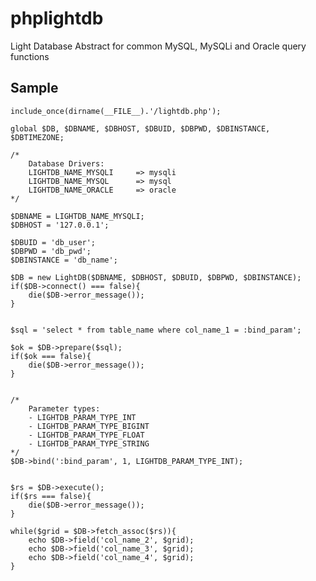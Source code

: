 phplightdb
==========

Light Database Abstract for common MySQL, MySQLi and Oracle query functions


Sample
-------

	include_once(dirname(__FILE__).'/lightdb.php');
	
	global $DB, $DBNAME, $DBHOST, $DBUID, $DBPWD, $DBINSTANCE, $DBTIMEZONE;
	
	/*
		Database Drivers:
		LIGHTDB_NAME_MYSQLI 	=> mysqli
		LIGHTDB_NAME_MYSQL		=> mysql
		LIGHTDB_NAME_ORACLE		=> oracle
	*/
	
	$DBNAME = LIGHTDB_NAME_MYSQLI;
	$DBHOST = '127.0.0.1';
	
	$DBUID = 'db_user';
	$DBPWD = 'db_pwd';
	$DBINSTANCE = 'db_name';
	
	$DB = new LightDB($DBNAME, $DBHOST, $DBUID, $DBPWD, $DBINSTANCE);
	if($DB->connect() === false){
		die($DB->error_message());
	}
	
	
	$sql = 'select * from table_name where col_name_1 = :bind_param';
	
	$ok = $DB->prepare($sql);
	if($ok === false){
		die($DB->error_message());
	}
	
	
	/*
		Parameter types:
		- LIGHTDB_PARAM_TYPE_INT
		- LIGHTDB_PARAM_TYPE_BIGINT
		- LIGHTDB_PARAM_TYPE_FLOAT
		- LIGHTDB_PARAM_TYPE_STRING
	*/
	$DB->bind(':bind_param', 1, LIGHTDB_PARAM_TYPE_INT);
	
	
	$rs = $DB->execute();
	if($rs === false){
		die($DB->error_message());
	}
	
	while($grid = $DB->fetch_assoc($rs)){
		echo $DB->field('col_name_2', $grid);
		echo $DB->field('col_name_3', $grid);
		echo $DB->field('col_name_4', $grid);
	}
	
	
